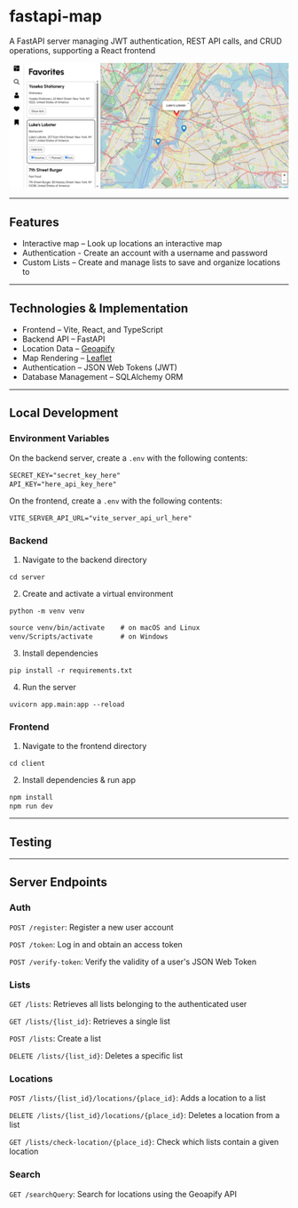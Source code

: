 # fastapi-map

A FastAPI server managing JWT authentication, REST API calls, and CRUD operations, supporting a React frontend

<img src="assets/thumbnail.png">

---

## Features

- Interactive map – Look up locations an interactive map
- Authentication - Create an account with a username and password
- Custom Lists – Create and manage lists to save and organize locations to

---

## Technologies & Implementation

- Frontend – Vite, React, and TypeScript
- Backend API – FastAPI
- Location Data – [Geoapify](https://www.geoapify.com/)
- Map Rendering – [Leaflet](https://leafletjs.com/)
- Authentication – JSON Web Tokens (JWT)
- Database Management – SQLAlchemy ORM

---

## Local Development

### Environment Variables
On the backend server, create a `.env` with the following contents:
```
SECRET_KEY="secret_key_here"
API_KEY="here_api_key_here"
```
On the frontend, create a `.env` with the following contents:
```
VITE_SERVER_API_URL="vite_server_api_url_here"
```

### Backend
1. Navigate to the backend directory
```
cd server
```
2. Create and activate a virtual environment
```
python -m venv venv
```
```
source venv/bin/activate    # on macOS and Linux
venv/Scripts/activate       # on Windows
```
3. Install dependencies
```
pip install -r requirements.txt
```
4. Run the server
```
uvicorn app.main:app --reload
```

### Frontend

1. Navigate to the frontend directory
```
cd client
```
2. Install dependencies & run app
```
npm install
npm run dev
```

---

## Testing


---

## Server Endpoints

### Auth
```POST /register```: Register a new user account

```POST /token```: Log in and obtain an access token

```POST /verify-token```: Verify the validity of a user's JSON Web Token

### Lists
```GET /lists```: Retrieves all lists belonging to the authenticated user

```GET /lists/{list_id}```: Retrieves a single list

```POST /lists```: Create a list

```DELETE /lists/{list_id}```: Deletes a specific list

### Locations
```POST /lists/{list_id}/locations/{place_id}```: Adds a location to a list

```DELETE /lists/{list_id}/locations/{place_id}```: Deletes a location from a list

```GET /lists/check-location/{place_id}```: Check which lists contain a given location

### Search
```GET /searchQuery```: Search for locations using the Geoapify API